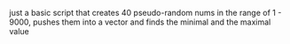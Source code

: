 just a basic script that creates 40 pseudo-random nums in the range of 1 - 9000, pushes them into a vector and finds the minimal and the maximal value
